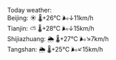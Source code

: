 Today weather:  
Beijing: ☀️   🌡️+26°C 🌬️↓11km/h  
Tianjin: ⛅️  🌡️+28°C 🌬️↓15km/h  
Shijiazhuang: 🌦   🌡️+27°C 🌬️↘7km/h  
Tangshan: 🌦   🌡️+25°C 🌬️↙15km/h  
